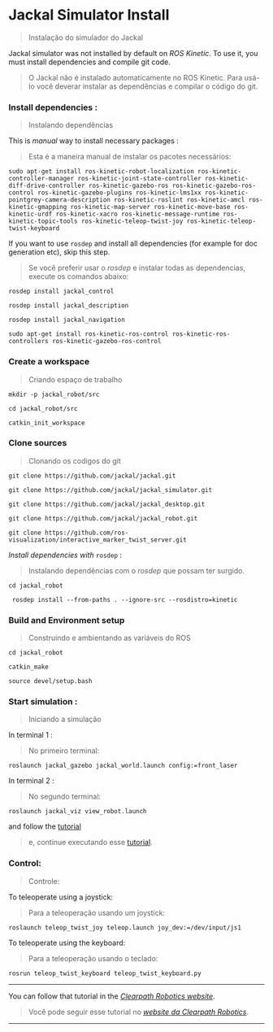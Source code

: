 # Jackal Simulator Install
> Instalação do simulador do Jackal

Jackal simulator was not installed by default on *ROS Kinetic*. To use it, you must install dependencies and compile git code.
> O Jackal não é instalado automaticamente no ROS Kinetic. Para usá-lo você deverar instalar as dependências e compilar o código do git. 


### Install dependencies :
> Instalando dependências
 
This is *manual* way to install necessary packages :
> Esta é a maneira manual de instalar os pacotes necessários:

```
sudo apt-get install ros-kinetic-robot-localization ros-kinetic-controller-manager ros-kinetic-joint-state-controller ros-kinetic-diff-drive-controller ros-kinetic-gazebo-ros ros-kinetic-gazebo-ros-control ros-kinetic-gazebo-plugins ros-kinetic-lms1xx ros-kinetic-pointgrey-camera-description ros-kinetic-roslint ros-kinetic-amcl ros-kinetic-gmapping ros-kinetic-map-server ros-kinetic-move-base ros-kinetic-urdf ros-kinetic-xacro ros-kinetic-message-runtime ros-kinetic-topic-tools ros-kinetic-teleop-twist-joy ros-kinetic-teleop-twist-keyboard
```
If you want to use `rosdep` and install all dependencies (for example for doc generation etc), skip this step.
> Se você preferir usar o *rosdep* e instalar todas as dependencias, execute os comandos abaixo:
 
`
rosdep install jackal_control
`

`
rosdep install jackal_description
`

`
rosdep install jackal_navigation
`

`
sudo apt-get install ros-kinetic-ros-control ros-kinetic-ros-controllers ros-kinetic-gazebo-ros-control
`


### Create a workspace 
> Criando espaço de trabalho
 
`
mkdir -p jackal_robot/src
`

`cd jackal_robot/src
`

`catkin_init_workspace
`
### Clone sources
> Clonando os codigos do git

`
git clone https://github.com/jackal/jackal.git
`

`
git clone https://github.com/jackal/jackal_simulator.git
`

`
git clone https://github.com/jackal/jackal_desktop.git
`

`
git clone https://github.com/jackal/jackal_robot.git
`

`
git clone https://github.com/ros-visualization/interactive_marker_twist_server.git
`

*Install dependencies with* `rosdep` : 
> Instalando dependências com o *rosdep* que possam ter surgido.

`
cd jackal_robot
`

` 
rosdep install --from-paths . --ignore-src --rosdistro=kinetic
`
### Build and Environment setup
>Construindo e ambientando as variáveis do ROS

`
cd jackal_robot
`

`
catkin_make
`

`
source devel/setup.bash
`
### Start simulation : 
> Iniciando a simulação

In terminal 1 :
> No primeiro terminal: 

```
roslaunch jackal_gazebo jackal_world.launch config:=front_laser
```
In terminal 2 :
> No segundo terminal:

```
roslaunch jackal_viz view_robot.launch
```
and follow the [tutorial](http://docs.ros.org/indigo/api/jackal_tutorials/html/simulation.html)
> e, continue executando esse [tutorial](http://docs.ros.org/indigo/api/jackal_tutorials/html/simulation.html).

### Control:
> Controle:

To teleoperate using a joystick:
> Para a teleoperação usando um joystick:

`
roslaunch teleop_twist_joy teleop.launch joy_dev:=/dev/input/js1
`

To teleoperate using the keyboard:
> Para a teleoperação usando o teclado:

`
rosrun teleop_twist_keyboard teleop_twist_keyboard.py
`


----

You can follow that tutorial in the [*Clearpath Robotics website*](http://www.clearpathrobotics.com/assets/guides/jackal).
> Você pode seguir esse tutorial no [*website da Clearpath Robotics*](http://www.clearpathrobotics.com/assets/guides/jackal).

----
